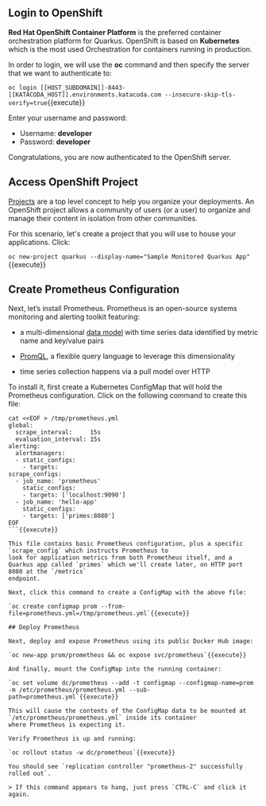 ## Login to OpenShift

**Red Hat OpenShift Container Platform** is the preferred container orchestration platform for Quarkus. OpenShift is based on **Kubernetes** which is the most used Orchestration
for containers running in production.

In order to login, we will use the **oc** command and then specify the server that we
want to authenticate to:

`oc login [[HOST_SUBDOMAIN]]-8443-[[KATACODA_HOST]].environments.katacoda.com --insecure-skip-tls-verify=true`{{execute}}

Enter your username and password:
* Username: **developer**
* Password: **developer**

Congratulations, you are now authenticated to the OpenShift server.

## Access OpenShift Project

[Projects](https://docs.openshift.com/container-platform/3.11/architecture/core_concepts/projects_and_users.html#projects)
are a top level concept to help you organize your deployments. An
OpenShift project allows a community of users (or a user) to organize and manage
their content in isolation from other communities.

For this scenario, let's create a project that you will use to house your applications. Click:

`oc new-project quarkus --display-name="Sample Monitored Quarkus App"`{{execute}}

## Create Prometheus Configuration

Next, let’s install Prometheus. Prometheus is an open-source systems monitoring and alerting toolkit featuring:

  - a multi-dimensional [data model](https://prometheus.io/docs/concepts/data_model/) with time series data identified by metric name and key/value pairs

  - [PromQL](https://prometheus.io/docs/prometheus/latest/querying/basics/), a flexible query language to leverage this dimensionality

  - time series collection happens via a pull model over HTTP

To install it, first create a Kubernetes ConfigMap that will hold the Prometheus configuration. Click on the following command to create this file:

```
cat <<EOF > /tmp/prometheus.yml
global:
  scrape_interval:     15s
  evaluation_interval: 15s
alerting:
  alertmanagers:
  - static_configs:
    - targets:
scrape_configs:
  - job_name: 'prometheus'
    static_configs:
    - targets: ['localhost:9090']
  - job_name: 'hello-app'
    static_configs:
    - targets: ['primes:8080']
EOF
```{{execute}}

This file contains basic Prometheus configuration, plus a specific `scrape_config` which instructs Prometheus to
look for application metrics from both Prometheus itself, and a Quarkus app called `primes` which we'll create later, on HTTP port 8080 at the `/metrics`
endpoint.

Next, click this command to create a ConfigMap with the above file:

`oc create configmap prom --from-file=prometheus.yml=/tmp/prometheus.yml`{{execute}}

## Deploy Prometheus

Next, deploy and expose Prometheus using its public Docker Hub image:

`oc new-app prom/prometheus && oc expose svc/prometheus`{{execute}}

And finally, mount the ConfigMap into the running container:

`oc set volume dc/prometheus --add -t configmap --configmap-name=prom -m /etc/prometheus/prometheus.yml --sub-path=prometheus.yml`{{execute}}

This will cause the contents of the ConfigMap data to be mounted at `/etc/prometheus/prometheus.yml` inside its container
where Prometheus is expecting it.

Verify Prometheus is up and running:

`oc rollout status -w dc/prometheus`{{execute}}

You should see `replication controller "prometheus-2" successfully rolled out`.

> If this command appears to hang, just press `CTRL-C` and click it again.
